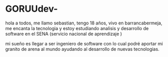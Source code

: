 # GORUUdev-
hola a todos, me llamo sebastian, tengo 18 años, vivo en barrancabermeja, me encanta la tecnologia y estoy estudiando analisis y desarrollo de software en el SENA (servicio nacional de aprendizaje ) 

mi sueño es llegar a ser ingeniero de software con lo cual podré aportar mi granito de arena al mundo ayudando al desarrollo de nuevas tecnologias.
